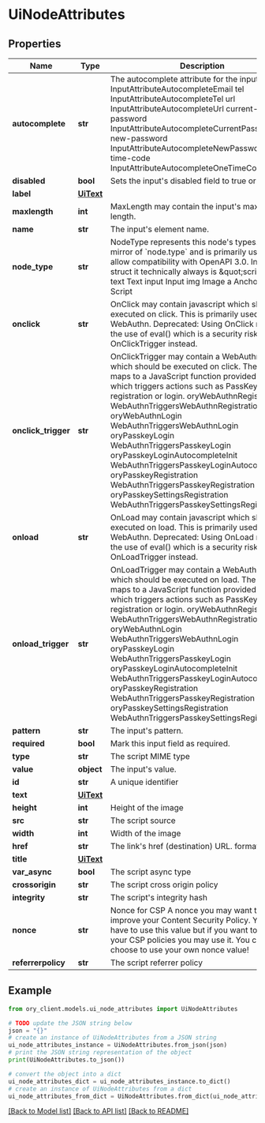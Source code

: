 # UiNodeAttributes


## Properties

Name | Type | Description | Notes
------------ | ------------- | ------------- | -------------
**autocomplete** | **str** | The autocomplete attribute for the input. email InputAttributeAutocompleteEmail tel InputAttributeAutocompleteTel url InputAttributeAutocompleteUrl current-password InputAttributeAutocompleteCurrentPassword new-password InputAttributeAutocompleteNewPassword one-time-code InputAttributeAutocompleteOneTimeCode | [optional] 
**disabled** | **bool** | Sets the input&#39;s disabled field to true or false. | 
**label** | [**UiText**](UiText.md) |  | [optional] 
**maxlength** | **int** | MaxLength may contain the input&#39;s maximum length. | [optional] 
**name** | **str** | The input&#39;s element name. | 
**node_type** | **str** | NodeType represents this node&#39;s types. It is a mirror of &#x60;node.type&#x60; and is primarily used to allow compatibility with OpenAPI 3.0. In this struct it technically always is \&quot;script\&quot;. text Text input Input img Image a Anchor script Script | 
**onclick** | **str** | OnClick may contain javascript which should be executed on click. This is primarily used for WebAuthn.  Deprecated: Using OnClick requires the use of eval() which is a security risk. Use OnClickTrigger instead. | [optional] 
**onclick_trigger** | **str** | OnClickTrigger may contain a WebAuthn trigger which should be executed on click.  The trigger maps to a JavaScript function provided by Ory, which triggers actions such as PassKey registration or login. oryWebAuthnRegistration WebAuthnTriggersWebAuthnRegistration oryWebAuthnLogin WebAuthnTriggersWebAuthnLogin oryPasskeyLogin WebAuthnTriggersPasskeyLogin oryPasskeyLoginAutocompleteInit WebAuthnTriggersPasskeyLoginAutocompleteInit oryPasskeyRegistration WebAuthnTriggersPasskeyRegistration oryPasskeySettingsRegistration WebAuthnTriggersPasskeySettingsRegistration | [optional] 
**onload** | **str** | OnLoad may contain javascript which should be executed on load. This is primarily used for WebAuthn.  Deprecated: Using OnLoad requires the use of eval() which is a security risk. Use OnLoadTrigger instead. | [optional] 
**onload_trigger** | **str** | OnLoadTrigger may contain a WebAuthn trigger which should be executed on load.  The trigger maps to a JavaScript function provided by Ory, which triggers actions such as PassKey registration or login. oryWebAuthnRegistration WebAuthnTriggersWebAuthnRegistration oryWebAuthnLogin WebAuthnTriggersWebAuthnLogin oryPasskeyLogin WebAuthnTriggersPasskeyLogin oryPasskeyLoginAutocompleteInit WebAuthnTriggersPasskeyLoginAutocompleteInit oryPasskeyRegistration WebAuthnTriggersPasskeyRegistration oryPasskeySettingsRegistration WebAuthnTriggersPasskeySettingsRegistration | [optional] 
**pattern** | **str** | The input&#39;s pattern. | [optional] 
**required** | **bool** | Mark this input field as required. | [optional] 
**type** | **str** | The script MIME type | 
**value** | **object** | The input&#39;s value. | [optional] 
**id** | **str** | A unique identifier | 
**text** | [**UiText**](UiText.md) |  | 
**height** | **int** | Height of the image | 
**src** | **str** | The script source | 
**width** | **int** | Width of the image | 
**href** | **str** | The link&#39;s href (destination) URL.  format: uri | 
**title** | [**UiText**](UiText.md) |  | 
**var_async** | **bool** | The script async type | 
**crossorigin** | **str** | The script cross origin policy | 
**integrity** | **str** | The script&#39;s integrity hash | 
**nonce** | **str** | Nonce for CSP  A nonce you may want to use to improve your Content Security Policy. You do not have to use this value but if you want to improve your CSP policies you may use it. You can also choose to use your own nonce value! | 
**referrerpolicy** | **str** | The script referrer policy | 

## Example

```python
from ory_client.models.ui_node_attributes import UiNodeAttributes

# TODO update the JSON string below
json = "{}"
# create an instance of UiNodeAttributes from a JSON string
ui_node_attributes_instance = UiNodeAttributes.from_json(json)
# print the JSON string representation of the object
print(UiNodeAttributes.to_json())

# convert the object into a dict
ui_node_attributes_dict = ui_node_attributes_instance.to_dict()
# create an instance of UiNodeAttributes from a dict
ui_node_attributes_from_dict = UiNodeAttributes.from_dict(ui_node_attributes_dict)
```
[[Back to Model list]](../README.md#documentation-for-models) [[Back to API list]](../README.md#documentation-for-api-endpoints) [[Back to README]](../README.md)


